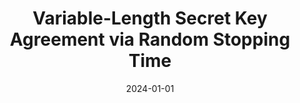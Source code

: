 ---
title: "Variable-Length Secret Key Agreement via Random Stopping Time"
collection: publications
category: conferences
excerpt: ''
authors: 'Junda ZHOU and Cheuk Ting LI'
date: 2024-01-01
venue: 'IEEE ISIT 2024'

paperurl: 'https://ieeexplore.ieee.org/document/10619602'
arxivurl: 'https://arxiv.org/abs/2405.07493'
---